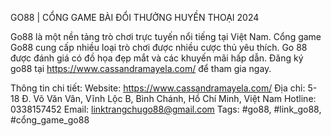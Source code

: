 GO88 | CỔNG GAME BÀI ĐỔI THƯỞNG HUYỀN THOẠI 2024


Go88 là một nền tảng trò chơi trực tuyến nổi tiếng tại Việt Nam. Cổng game Go88 cung cấp nhiều loại trò chơi được nhiều cược thủ yêu thích. Go 88 được đánh giá có đồ họa đẹp mắt và các khuyến mãi hấp dẫn. Đăng ký go88 tại https://www.cassandramayela.com/ để tham gia ngay.


Thông tin chi tiết:
Website: https://www.cassandramayela.com/
Địa chỉ: 5-18 Đ. Võ Văn Vân, Vĩnh Lộc B, Bình Chánh, Hồ Chí Minh, Việt Nam
Hotline: 0338157452
Email: linktrangchugo88@gmail.com
Tags: #go88, #link_go88, #cổng_game_go88
